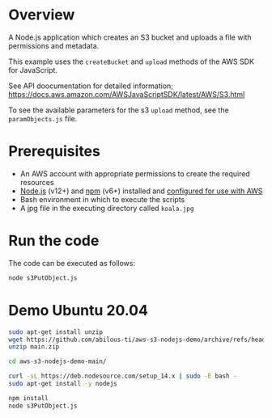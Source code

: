 # Overview

A Node.js application which creates an S3 bucket and uploads a file with permissions and metadata.

This example uses the `createBucket` and `upload` methods of the AWS SDK for JavaScript.

See API doocumentation for detailed information; https://docs.aws.amazon.com/AWSJavaScriptSDK/latest/AWS/S3.html

To see the available parameters for the s3 `upload` method, see the `paramObjects.js` file.

# Prerequisites

* An AWS account with appropriate permissions to create the required resources
* [Node.js](https://nodejs.org/en/) (v12+) and [npm](https://www.npmjs.com/) (v6+) installed and [configured for use with AWS](https://docs.aws.amazon.com/sdk-for-javascript/v2/developer-guide/getting-started-nodejs.html)
* Bash environment in which to execute the scripts
* A jpg file in the executing directory called `koala.jpg`

# Run the code

The code can be executed as follows:

```bash
node s3PutObject.js
```
# Demo Ubuntu 20.04
```bash
sudo apt-get install unzip
wget https://github.com/abilous-ti/aws-s3-nodejs-demo/archive/refs/heads/main.zip
unzip main.zip

cd aws-s3-nodejs-demo-main/

curl -sL https://deb.nodesource.com/setup_14.x | sudo -E bash -
sudo apt-get install -y nodejs

npm install
node s3PutObject.js
```
